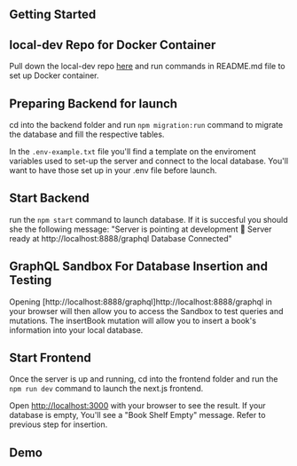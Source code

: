 ## Getting Started

## local-dev Repo for Docker Container

Pull down the local-dev repo [here](https://github.com/cheyjax116/local-dev) and run commands in README.md file to set up Docker container.

## Preparing Backend for launch

cd into the backend folder and run
`npm migration:run` command to migrate the database and fill the respective tables.

In the `.env-example.txt` file you'll find a template on the enviroment variables used to set-up the server and connect to the local database. You'll want to have those set up in your .env file before launch.

## Start Backend

run the `npm start` command to launch database. If it is succesful you should she the following message:
"Server is pointing at development
🚀 Server ready at http://localhost:8888/graphql
Database Connected"

## GraphQL Sandbox For Database Insertion and Testing

Opening [http://localhost:8888/graphql]http://localhost:8888/graphql in your browser will then allow you to access the Sandbox to test queries and mutations. The insertBook mutation will allow you to insert a book's information into your local database.

## Start Frontend

Once the server is up and running, cd into the frontend folder and run the `npm run dev` command to launch the next.js frontend.

Open [http://localhost:3000](http://localhost:3000) with your browser to see the result. If your database is empty, You'll see a "Book Shelf Empty" message. Refer to previous step for insertion.

## Demo
